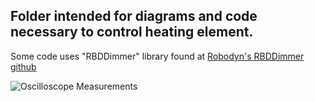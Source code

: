 ## Folder intended for diagrams and code necessary to control heating element.
Some code uses "RBDDimmer" library found at [Robodyn's RBDDimmer github](https://github.com/RobotDynOfficial/RBDDimmer)

![Oscilloscope Measurements](https://github.com/cgreen18/Gas-Chromatography/blob/master/Triac%20Heating/Traic_Heating_Oscilloscope_2.gif)
